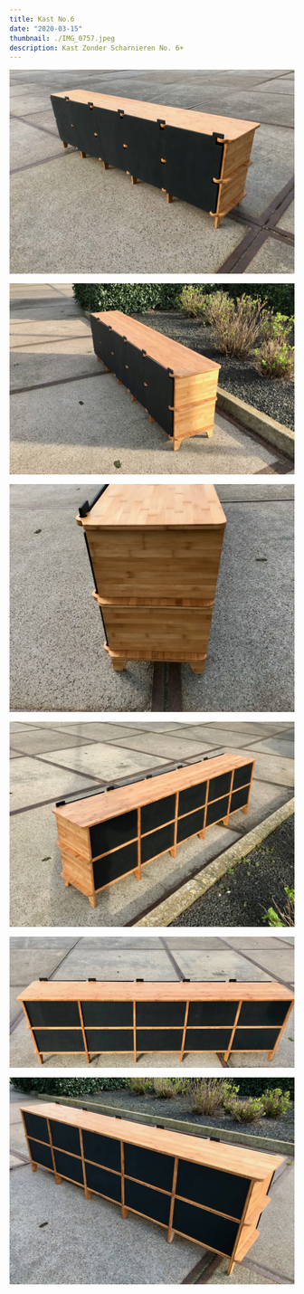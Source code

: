 ```yaml
---
title: Kast No.6
date: "2020-03-15"
thumbnail: ./IMG_0757.jpeg
description: Kast Zonder Scharnieren No. 6+
---
```


<div class="kg-card kg-image-card kg-width-wide">

![CWH-6](./IMG_0756.jpeg)
</div>

<div class="kg-card kg-image-card kg-width-wide">

![CWH-6](./IMG_0741.jpeg)
</div>

<div class="kg-card kg-image-card kg-width-wide">

![CWH-6](./IMG_0754.jpeg)
</div>

<div class="kg-card kg-image-card kg-width-wide">

![CWH-6](./IMG_0744.jpeg)
</div>

<div class="kg-card kg-image-card kg-width-wide">

![CWH-6](./IMG_0746.jpeg)
</div>

<div class="kg-card kg-image-card kg-width-wide">

![CWH-6](./IMG_0753.jpeg)
</div>

